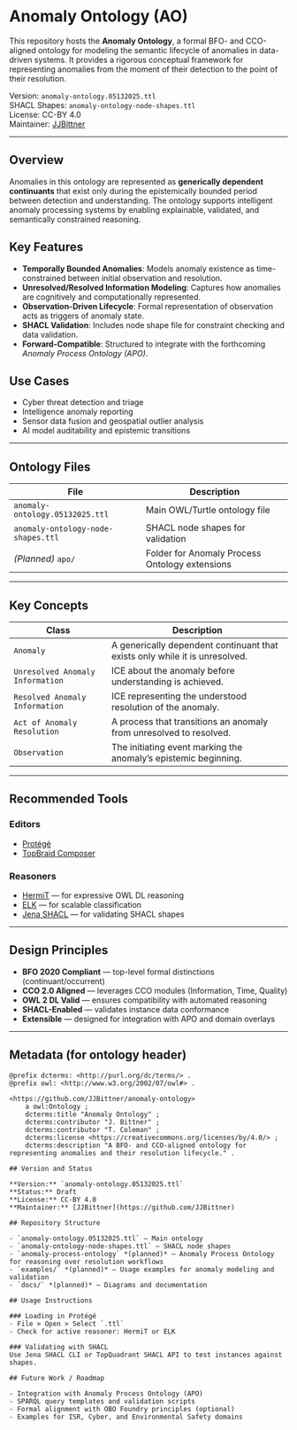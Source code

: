 # Anomaly Ontology (AO)

This repository hosts the **Anomaly Ontology**, a formal BFO- and CCO-aligned ontology for modeling the semantic lifecycle of anomalies in data-driven systems. It provides a rigorous conceptual framework for representing anomalies from the moment of their detection to the point of their resolution.

Version: `anomaly-ontology.05132025.ttl`  
SHACL Shapes: `anomaly-ontology-node-shapes.ttl`  
License: CC-BY 4.0  
Maintainer: [JJBittner](https://github.com/JJBittner)

---

## Overview

Anomalies in this ontology are represented as **generically dependent continuants** that exist only during the epistemically bounded period between detection and understanding. The ontology supports intelligent anomaly processing systems by enabling explainable, validated, and semantically constrained reasoning.

## Key Features

- **Temporally Bounded Anomalies**: Models anomaly existence as time-constrained between initial observation and resolution.
- **Unresolved/Resolved Information Modeling**: Captures how anomalies are cognitively and computationally represented.
- **Observation-Driven Lifecycle**: Formal representation of observation acts as triggers of anomaly state.
- **SHACL Validation**: Includes node shape file for constraint checking and data validation.
- **Forward-Compatible**: Structured to integrate with the forthcoming *Anomaly Process Ontology (APO)*.

## Use Cases

- Cyber threat detection and triage
- Intelligence anomaly reporting
- Sensor data fusion and geospatial outlier analysis
- AI model auditability and epistemic transitions

---

## Ontology Files

| File | Description |
|------|-------------|
| `anomaly-ontology.05132025.ttl` | Main OWL/Turtle ontology file |
| `anomaly-ontology-node-shapes.ttl` | SHACL node shapes for validation |
| *(Planned)* `apo/` | Folder for Anomaly Process Ontology extensions |

---

## Key Concepts

| Class                         | Description |
|------------------------------|-------------|
| `Anomaly`                    | A generically dependent continuant that exists only while it is unresolved. |
| `Unresolved Anomaly Information` | ICE about the anomaly before understanding is achieved. |
| `Resolved Anomaly Information`   | ICE representing the understood resolution of the anomaly. |
| `Act of Anomaly Resolution`  | A process that transitions an anomaly from unresolved to resolved. |
| `Observation`                | The initiating event marking the anomaly’s epistemic beginning. |

---

## Recommended Tools

### Editors

- [Protégé](https://protege.stanford.edu/)
- [TopBraid Composer](https://www.topquadrant.com/products/topbraid-composer/)

### Reasoners

- [HermiT](http://www.hermit-reasoner.com/) — for expressive OWL DL reasoning
- [ELK](https://github.com/liveontologies/elk-reasoner) — for scalable classification
- [Jena SHACL](https://jena.apache.org/documentation/shacl/) — for validating SHACL shapes

---

## Design Principles

- **BFO 2020 Compliant** — top-level formal distinctions (continuant/occurrent)
- **CCO 2.0 Aligned** — leverages CCO modules (Information, Time, Quality)
- **OWL 2 DL Valid** — ensures compatibility with automated reasoning
- **SHACL-Enabled** — validates instance data conformance
- **Extensible** — designed for integration with APO and domain overlays

---

## Metadata (for ontology header)

```ttl
@prefix dcterms: <http://purl.org/dc/terms/> .
@prefix owl: <http://www.w3.org/2002/07/owl#> .

<https://github.com/JJBittner/anomaly-ontology>
    a owl:Ontology ;
    dcterms:title "Anomaly Ontology" ;
    dcterms:contributor "J. Bittner" ;
    dcterms:contributor "T. Coleman" ;
    dcterms:license <https://creativecommons.org/licenses/by/4.0/> ;
    dcterms:description "A BFO- and CCO-aligned ontology for representing anomalies and their resolution lifecycle." .

## Version and Status

**Version:** `anomaly-ontology.05132025.ttl`  
**Status:** Draft  
**License:** CC-BY 4.0  
**Maintainer:** [JJBittner](https://github.com/JJBittner)

## Repository Structure

- `anomaly-ontology.05132025.ttl` – Main ontology
- `anomaly-ontology-node-shapes.ttl` – SHACL node shapes
- `anomaly-process-ontology` *(planned)* – Anomaly Process Ontology for reasoning over resolution workflows
- `examples/` *(planned)* – Usage examples for anomaly modeling and validation
- `docs/` *(planned)* – Diagrams and documentation

## Usage Instructions

### Loading in Protégé
- File > Open > Select `.ttl`
- Check for active reasoner: HermiT or ELK

### Validating with SHACL
Use Jena SHACL CLI or TopQuadrant SHACL API to test instances against shapes.

## Future Work / Roadmap

- Integration with Anomaly Process Ontology (APO)
- SPARQL query templates and validation scripts
- Formal alignment with OBO Foundry principles (optional)
- Examples for ISR, Cyber, and Environmental Safety domains

